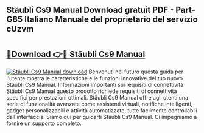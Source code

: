 ## Stäubli Cs9 Manual Download gratuit PDF - Part-G85 Italiano Manuale del proprietario del servizio cUzvm

# <h2><a href="http://dfefg7.blite.top/?on=St%c3%a4ubli+Cs9+Manual">🔗Download 👉🔴 Stäubli Cs9 Manual</a></h2>

[![Stäubli Cs9 Manual download](https://i.imgur.com/lujVjoI.png)](http://dfefg7.blite.top/?on=St%c3%a4ubli+Cs9+Manual)
Benvenuti nel futuro questa guida per l'utente mostra le caratteristiche e le funzioni innovative del tuo nuovo Stäubli Cs9 Manual. Informazioni importanti sui requisiti di connettività Stäubli Cs9 Manual questo prodotto richiede requisiti di connettività specifici per prestazioni ottimali. Stäubli Cs9 Manual offre agli utenti una serie di funzionalità avanzate come assistenti virtuali, notifiche intelligenti, gadget personalizzabili e attività automatizzate, tutte facilmente controllabili dall'interfaccia. Siamo qui per guidarti Stäubli Cs9 Manual. Ci impegniamo a fornire un supporto completo.
